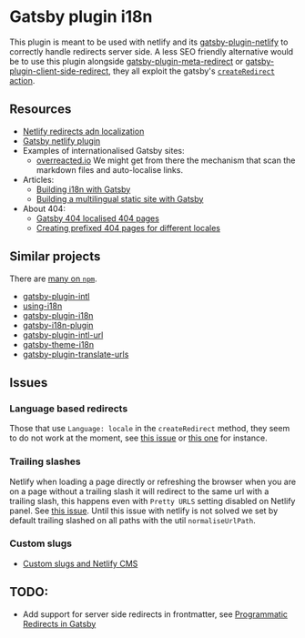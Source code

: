 # Gatsby plugin i18n

This plugin is meant to be used with netlify and its [gatsby-plugin-netlify](https://github.com/gatsbyjs/gatsby/tree/master/packages/gatsby-plugin-netlify) to correctly handle redirects server side. A less SEO friendly alternative would be to use this plugin alongside [gatsby-plugin-meta-redirect](https://github.com/nsresulta/gatsby-plugin-meta-redirect) or [gatsby-plugin-client-side-redirect](https://github.com/dhakerShiv/gatsby-plugin-client-side-redirect), they all exploit the gatsby's [`createRedirect` action](https://www.gatsbyjs.com/docs/reference/config-files/actions/#createRedirect).

## Resources

- [Netlify redirects adn localization](https://docs.netlify.com/routing/redirects/redirect-options/#redirect-by-country-or-language)
- [Gatsby netlify plugin](https://github.com/gatsbyjs/gatsby/tree/master/packages/gatsby-plugin-netlify#redirects)
- Examples of internationalised Gatsby sites:
  - [overreacted.io](https://github.com/gaearon/overreacted.io/blob/master/gatsby-node.js) We might get from there the mechanism that scan the markdown files and auto-localise links.
- Articles:
  - [Building i18n with Gatsby](https://www.gatsbyjs.org/blog/2017-10-17-building-i18n-with-gatsby/)
  - [Building a multilingual static site with Gatsby](https://hiddentao.com/archives/2019/05/07/building-a-multilingual-static-site-with-gatsby)
- About 404:
  - [Gatsby 404 localised 404 pages](https://www.gatsbyjs.com/docs/creating-prefixed-404-pages-for-different-languages/)
  - [Creating prefixed 404 pages for different locales](https://www.gatsbyjs.org/docs/creating-prefixed-404-pages-for-different-locales/)

## Similar projects

There are [many on `npm`](https://www.npmjs.com/search?q=gatsby%20i18n).

- [gatsby-plugin-intl](https://github.com/wiziple/gatsby-plugin-intl)
- [using-i18n](https://github.com/gatsbyjs/gatsby/tree/master/examples/using-i18n)
- [gatsby-plugin-i18n](https://github.com/angeloocana/gatsby-plugin-i18n)
- [gatsby-i18n-plugin](https://github.com/ikhudo/gatsby-i18n-plugin)
- [gatsby-plugin-intl-url](https://github.com/vtellier/gatsby-plugin-intl-url)
- [gatsby-theme-i18n](https://github.com/gatsbyjs/themes/tree/master/packages/gatsby-theme-i18n)
- [gatsby-plugin-translate-urls](https://www.npmjs.com/package/gatsby-plugin-translate-urls)

## Issues

### Language based redirects

Those that use `Language: locale` in the `createRedirect` method, they seem to do not work at the moment, see [this issue](https://answers.netlify.com/t/language-specific-redirect-not-working/9221/4) or [this one](https://answers.netlify.com/t/language-based-redirect-only-works-when-1-browser-language-set/4252/19) for instance.

### Trailing slashes

Netlify when loading a page directly or refreshing the browser when you are on a page without a trailing slash it will redirect to the same url with a trailing slash, this happens even with `Pretty URLS` setting disabled on Netlify panel. See [this issue](https://github.com/gatsbyjs/gatsby/issues/9207). Until this issue with netlify is not solved we set by default trailing slashed on all paths with the util `normaliseUrlPath`.

### Custom slugs

- [Custom slugs and Netlify CMS](https://github.com/netlify/netlify-cms/issues/445)

## TODO:

- Add support for server side redirects in frontmatter, see [Programmatic Redirects in Gatsby](https://levelup.gitconnected.com/programmatic-redirects-in-gatsby-7009a855e973)
